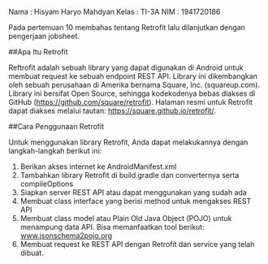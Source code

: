 Nama    : Hisyam Haryo Mahdyan
Kelas   : TI-3A
NIM     : 1941720186

Pada pertemuan 10 membahas tentang Retrofit lalu dilanjutkan dengan pengerjaan jobsheet.

##Apa Itu Retrofit

Reftrofit adalah sebuah library yang dapat digunakan di Android untuk membuat request ke
sebuah endpoint REST API. Library ini dikembangkan oleh sebuah perusahaan di Amerika
bernama Square, Inc. (squareup.com). Library ini bersifat Open Source, sehingga kodekodenya
bebas diakses di GitHub (https://github.com/square/retrofit). Halaman resmi untuk
Retrofit dapat diakses melalui tautan: https://square.github.io/retrofit/. 

##Cara Penggunaan Retrofit

Untuk menggunakan library Retrofit, Anda dapat melakukannya dengan langkah-langkah
berikut ini:
1. Berikan akses internet ke AndroidManifest.xml
2. Tambahkan library Retrofit di build.gradle dan converternya serta compileOptions
3. Siapkan server REST API atau dapat menggunakan yang sudah ada
4. Membuat class interface yang berisi method untuk mengakses REST API
5. Membuat class model atau Plain Old Java Object (POJO) untuk menampung data API. Bisa memanfaatkan tool berikut: www.jsonschema2pojo.org
6. Membuat request ke REST API dengan Retrofit dan service yang telah dibuat.